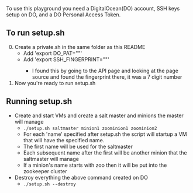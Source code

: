 To use this playground you need a DigitalOcean(DO) account, SSH keys setup on
DO, and a DO Personal Access Token.

To run setup.sh
---------------

0. Create a private.sh in the same folder as this README
    * Add 'export DO_PAT="<your personal access token goes here>"'
    * Add 'export SSH_FINGERPRINT="<DO ssh fingerprint goes here>"'
        * I found this by going to the API page and looking at the page source and found the fingerprint there, it was a 7 digit number
0. Now you're ready to run setup.sh 

Running setup.sh
----------------

* Create and start VMs and create a salt master and minions the master will manage
    * `./setup.sh saltmaster minion1 zoominion1 zoominion2`
    * For each 'name' specified after setup.sh the script will startup a VM that will have the specified name.
    * The first name will be used for the saltmaster
    * Each subsequent name after the first will be another minion that the saltmaster will manage
    * If a minion's name starts with zoo then it will be put into the zookeeper cluster
* Destroy everything the above command created on DO
    * `./setup.sh --destroy`

